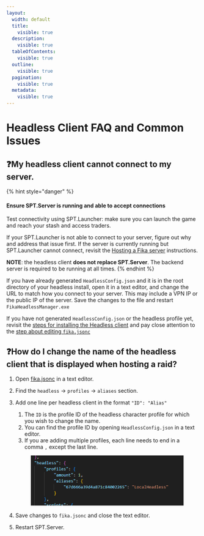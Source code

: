 ```yaml
---
layout:
  width: default
  title:
    visible: true
  description:
    visible: true
  tableOfContents:
    visible: true
  outline:
    visible: true
  pagination:
    visible: true
  metadata:
    visible: true
---
```


# Headless Client FAQ and Common Issues

## :question:My headless client cannot connect to my server.

{% hint style="danger" %}
#### Ensure SPT.Server is running and able to accept connections

Test connectivity using SPT.Launcher: make sure you can launch the game and reach your stash and access traders.

If your SPT.Launcher is not able to connect to your server, figure out why and address that issue first. If the server is currently running but SPT.Launcher cannot connect, revisit the [Hosting a Fika server](../../hosting-a-fika-server/) instructions.



**NOTE**: the headless client **does not replace SPT.Server**. The backend server is required to be running at all times.
{% endhint %}

If you have already generated `HeadlessConfig.json` and it is in the root directory of your headless install, open it in a text editor, and change the URL to match how you connect to your server. This may include a VPN IP or the public IP of the server. Save the changes to the file and restart `FikaHeadlessManager.exe`

If you have not generated `HeadlessConfig.json` or the headless profile yet, revisit the [steps for installing the Headless client](../../advanced-features/headless-client/headless-client.md) and pay close attention to the [step about editing `fika.jsonc`](../../advanced-features/headless-client/headless-client.md#optional-set-url-in-fika.jsonc)

## :question:How do I change the name of the headless client that is displayed when hosting a raid?

1. Open [fika.jsonc](../../fika-configuration/server.md) in a text editor.
2. Find the `headless` -> `profiles` -> `aliases` section.
3.  Add one line per headless client in the format `"ID": "Alias"`

    1. The `ID` is the profile ID of the headless character profile for which you wish to change the name.
    2. You can find the profile ID by opening `HeadlessConfig.json` in a text editor.
    3. If you are adding multiple profiles, each line needs to end in a comma `,` except the last line.

    <div align="left" data-full-width="false"><figure><img src="../../.gitbook/assets/image (18).png" alt=""><figcaption></figcaption></figure></div>
4. Save changes to `fika.jsonc` and close the text editor.
5. Restart SPT.Server.
